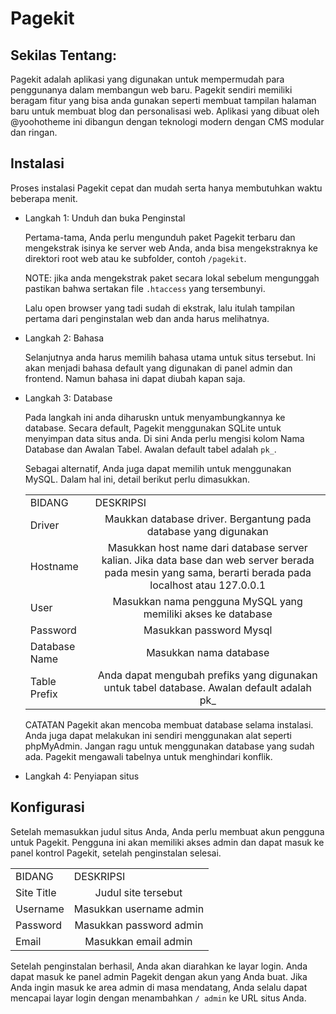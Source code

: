 # Pagekit

## Sekilas Tentang:
Pagekit adalah aplikasi yang digunakan untuk mempermudah para penggunanya dalam membangun web baru. Pagekit sendiri memiliki beragam fitur yang bisa anda gunakan seperti membuat tampilan halaman baru untuk membuat blog dan personalisasi web. Aplikasi yang dibuat oleh @yoohotheme ini dibangun dengan teknologi modern dengan CMS modular dan ringan.

## Instalasi
Proses instalasi Pagekit cepat dan mudah serta hanya membutuhkan waktu beberapa menit.

- Langkah 1: Unduh dan buka Penginstal
  
  Pertama-tama, Anda perlu mengunduh paket Pagekit terbaru dan mengekstrak isinya ke server web Anda, anda bisa mengekstraknya ke direktori root web atau ke subfolder, contoh ```/pagekit```.
  
  NOTE: jika anda mengekstrak paket secara lokal sebelum mengunggah pastikan bahwa sertakan file ```.htaccess``` yang tersembunyi.
  
  Lalu open browser yang tadi sudah di ekstrak, lalu itulah tampilan pertama dari penginstalan web dan anda harus melihatnya.

- Langkah 2: Bahasa

  Selanjutnya anda harus memilih bahasa utama untuk situs tersebut. Ini akan menjadi bahasa default yang digunakan di panel admin dan frontend. Namun bahasa ini dapat diubah kapan saja.

- Langkah 3: Database

  Pada langkah ini anda diharuskn untuk menyambungkannya ke database. Secara default, Pagekit menggunakan SQLite untuk menyimpan data situs anda.  Di sini Anda perlu mengisi kolom Nama Database dan Awalan Tabel. Awalan default tabel adalah ```pk_```.
  
  Sebagai alternatif, Anda juga dapat memilih untuk menggunakan MySQL. Dalam hal ini, detail berikut perlu dimasukkan.
  
  <table>
    <tbody>
        <tr>
            <td>BIDANG</td>
            <td>DESKRIPSI</td>
        </tr>
        <tr>
            <td>Driver</td>
            <td colspan=3 style="text-align:center">Maukkan database driver. Bergantung pada database yang digunakan</td>
        </tr>
        <tr>
            <td>Hostname</td>
            <td colspan=3 style="text-align:center">Masukkan host name dari database server kalian. Jika data base dan web server berada pada mesin yang sama, berarti berada pada localhost atau 127.0.0.1 </td>
        </tr>
        <tr>
            <td>User</td>
            <td colspan=3 style="text-align:center">Masukkan nama pengguna MySQL yang memiliki akses ke database</td>
        </tr>
        <tr>
            <td>Password</td>
            <td colspan=3 style="text-align:center">Masukkan password Mysql</td>
        </tr>
      <tr>
            <td>Database Name</td>
            <td colspan=3 style="text-align:center">Masukkan nama database</td>
        </tr>
      <tr>
            <td>Table Prefix</td>
            <td colspan=3 style="text-align:center">Anda dapat mengubah prefiks yang digunakan untuk tabel database. Awalan default adalah pk_</td>
        </tr>
      </tbody>
    </table>

  CATATAN Pagekit akan mencoba membuat database selama instalasi. Anda juga dapat melakukan ini sendiri menggunakan alat seperti phpMyAdmin. Jangan ragu untuk menggunakan database yang sudah ada. Pagekit mengawali tabelnya untuk menghindari konflik.
  
- Langkah 4: Penyiapan situs

## Konfigurasi
Setelah memasukkan judul situs Anda, Anda perlu membuat akun pengguna untuk Pagekit. Pengguna ini akan memiliki akses admin dan dapat masuk ke panel kontrol Pagekit, setelah penginstalan selesai.

 <table>
    <tbody>
        <tr>
            <td>BIDANG</td>
            <td>DESKRIPSI</td>
        </tr>
        <tr>
            <td>Site Title</td>
            <td colspan=3 style="text-align:center">Judul site tersebut</td>
        </tr>
        <tr>
            <td>Username</td>
            <td colspan=3 style="text-align:center">Masukkan username admin </td>
        </tr>
        <tr>
            <td>Password</td>
            <td colspan=3 style="text-align:center">Masukkan password admin</td>
        </tr>
        <tr>
            <td>Email</td>
            <td colspan=3 style="text-align:center">Masukkan email admin</td>
        </tr>
      </tbody>
    </table>
    
Setelah penginstalan berhasil, Anda akan diarahkan ke layar login. Anda dapat masuk ke panel admin Pagekit dengan akun yang Anda buat. Jika Anda ingin masuk ke area admin di masa mendatang, Anda selalu dapat mencapai layar login dengan menambahkan ```/ admin``` ke URL situs Anda.
